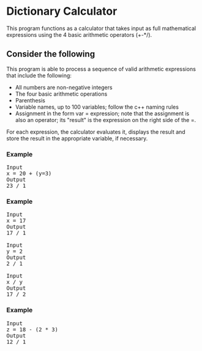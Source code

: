 # Dictionary Calculator
This program functions as a calculator that takes input as full mathematical expressions using the 4 basic arithmetic operators (+-*/).
## Consider the following
This program is able to process a sequence of valid arithmetic expressions that include the following:
<ul>
  <li>All numbers are non-negative integers</li>
  <li>The four basic arithmetic operations</li>
  <li>Parenthesis</li>
  <li>Variable names, up to 100 variables; follow the c++ naming rules</li>
  <li>Assignment in the form var = expression; note that the assignment is also an operator; its "result" is the expression on the right side of the =.</li>
</ul>
For each expression, the calculator evaluates it, displays the result and store the result in the appropriate variable, if necessary.

### Example 
<pre>
Input
x = 20 + (y=3)
Output
23 / 1
</pre>

### Example
<pre>
Input
x = 17
Output 
17 / 1

Input
y = 2
Output
2 / 1

Input
x / y
Output
17 / 2
</pre>

### Example
<pre>
Input
z = 18 - (2 * 3)
Output
12 / 1
</pre>
